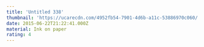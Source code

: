```yaml
---
title: 'Untitled 338'
thumbnail: 'https://ucarecdn.com/4952fb54-7901-4d6b-a11c-53886970c060/'
date: 2015-06-22T21:22:41.000Z
material: Ink on paper
rating: 4
---
```

